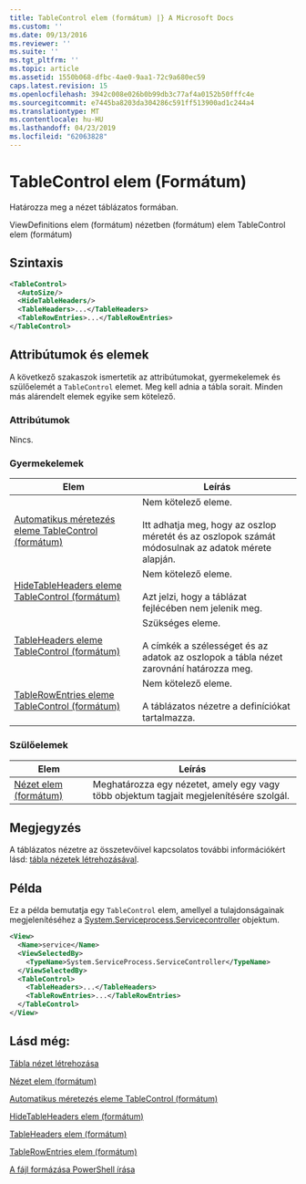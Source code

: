 ```yaml
---
title: TableControl elem (formátum) |} A Microsoft Docs
ms.custom: ''
ms.date: 09/13/2016
ms.reviewer: ''
ms.suite: ''
ms.tgt_pltfrm: ''
ms.topic: article
ms.assetid: 1550b068-dfbc-4ae0-9aa1-72c9a680ec59
caps.latest.revision: 15
ms.openlocfilehash: 3942c008e026b0b99db3c77af4a0152b50fffc4e
ms.sourcegitcommit: e7445ba8203da304286c591ff513900ad1c244a4
ms.translationtype: MT
ms.contentlocale: hu-HU
ms.lasthandoff: 04/23/2019
ms.locfileid: "62063828"
---
```

# <a name="tablecontrol-element-format"></a>TableControl elem (Formátum)

Határozza meg a nézet táblázatos formában.

ViewDefinitions elem (formátum) nézetben (formátum) elem TableControl elem (formátum)

## <a name="syntax"></a>Szintaxis

```xml
<TableControl>
  <AutoSize/>
  <HideTableHeaders/>
  <TableHeaders>...</TableHeaders>
  <TableRowEntries>...</TableRowEntries>
</TableControl>

```

## <a name="attributes-and-elements"></a>Attribútumok és elemek

A következő szakaszok ismertetik az attribútumokat, gyermekelemek és szülőelemét a `TableControl` elemet. Meg kell adnia a tábla sorait. Minden más alárendelt elemek egyike sem kötelező.

### <a name="attributes"></a>Attribútumok

Nincs.

### <a name="child-elements"></a>Gyermekelemek

|Elem|Leírás|
|-------------|-----------------|
|[Automatikus méretezés eleme TableControl (formátum)](./autosize-element-for-tablecontrol-format.md)|Nem kötelező eleme.<br /><br /> Itt adhatja meg, hogy az oszlop méretét és az oszlopok számát módosulnak az adatok mérete alapján.|
|[HideTableHeaders eleme TableControl (formátum)](./hidetableheaders-element-format.md)|Nem kötelező eleme.<br /><br /> Azt jelzi, hogy a táblázat fejlécében nem jelenik meg.|
|[TableHeaders eleme TableControl (formátum)](./tableheaders-element-format.md)|Szükséges eleme.<br /><br /> A címkék a szélességet és az adatok az oszlopok a tábla nézet zarovnání határozza meg.|
|[TableRowEntries eleme TableControl (formátum)](./tablerowentries-element-for-tablecontrol-format.md)|Nem kötelező eleme.<br /><br /> A táblázatos nézetre a definíciókat tartalmazza.|

### <a name="parent-elements"></a>Szülőelemek

|Elem|Leírás|
|-------------|-----------------|
|[Nézet elem (formátum)](./view-element-format.md)|Meghatározza egy nézetet, amely egy vagy több objektum tagjait megjelenítésére szolgál.|

## <a name="remarks"></a>Megjegyzés

A táblázatos nézetre az összetevőivel kapcsolatos további információkért lásd: [tábla nézetek létrehozásával](./creating-a-table-view.md).

## <a name="example"></a>Példa

Ez a példa bemutatja egy `TableControl` elem, amellyel a tulajdonságainak megjelenítéséhez a [System.Serviceprocess.Servicecontroller](/dotnet/api/System.ServiceProcess.ServiceController) objektum.

```xml
<View>
  <Name>service</Name>
  <ViewSelectedBy>
    <TypeName>System.ServiceProcess.ServiceController</TypeName>
  </ViewSelectedBy>
  <TableControl>
    <TableHeaders>...</TableHeaders>
    <TableRowEntries>...</TableRowEntries>
  </TableControl>
</View>

```

## <a name="see-also"></a>Lásd még:

[Tábla nézet létrehozása](./creating-a-table-view.md)

[Nézet elem (formátum)](./view-element-format.md)

[Automatikus méretezés eleme TableControl (formátum)](./autosize-element-for-tablecontrol-format.md)

[HideTableHeaders elem (formátum)](./hidetableheaders-element-format.md)

[TableHeaders elem (formátum)](./tableheaders-element-format.md)

[TableRowEntries elem (formátum)](./tablerowentries-element-for-tablecontrol-format.md)

[A fájl formázása PowerShell írása](./writing-a-powershell-formatting-file.md)
